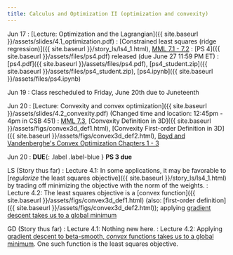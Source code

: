 ```yaml
---
title: Calculus and Optimization II (optimization and convexity)
---
```

Jun 17
: [Lecture: Optimization and the Lagrangian]({{ site.baseurl }}/assets/slides/4.1_optimization.pdf)
    : [Constrained least squares (ridge regression)]({{ site.baseurl }}/story_ls/ls4_1.html), [MML 7.1 - 7.2](https://mml-book.github.io/book/mml-book.pdf)
: [PS 4]({{ site.baseurl }}/assets/files/ps4.pdf) released (due June 27 11:59 PM ET)
  : [ps4.pdf]({{ site.baseurl }}/assets/files/ps4.pdf), [ps4_student.zip]({{ site.baseurl }}/assets/files/ps4_student.zip), [ps4.ipynb]({{ site.baseurl }}/assets/files/ps4.ipynb)

Jun 19
: Class rescheduled to Friday, June 20th due to Juneteenth

Jun 20
: [Lecture: Convexity and convex optimization]({{ site.baseurl  }}/assets/slides/4.2_convexity.pdf) (Changed time and location: 12:45pm - 4pm in CSB 451)
    : [MML 7.3](https://mml-book.github.io/book/mml-book.pdf), [Convexity Definition in 3D]({{ site.baseurl }}/assets/figs/convex3d_def1.html), [Convexity First-order Definition in 3D]({{ site.baseurl }}/assets/figs/convex3d_def2.html), [Boyd and Vandenberghe's Convex Optimization Chapters 1 - 3](https://stanford.edu/~boyd/cvxbook/)

Jun 20
: **DUE**{: .label .label-blue } **PS 3 due**

LS (Story thus far)
: Lecture 4.1: In some applications, it may be favorable to [*regularize* the least squares objective]({{ site.baseurl }}/story_ls/ls4_1.html) by trading off minimizing the objective with the norm of the weights.
: Lecture 4.2: The least squares objective is a [convex function]({{ site.baseurl }}/assets/figs/convex3d_def1.html) (also: [first-order definition]({{ site.baseurl }}/assets/figs/convex3d_def2.html)); applying [gradient descent takes us to a global minimum](https://samuel-deng.github.io/assets/lec/running_example.html)

GD (Story thus far)
: Lecture 4.1: Nothing new here.
: Lecture 4.2: Applying [gradient descent to beta-smooth, *convex* functions takes us to a global minimum](https://samuel-deng.github.io/assets/lec/running_example.html). One such function is the least squares objective.
